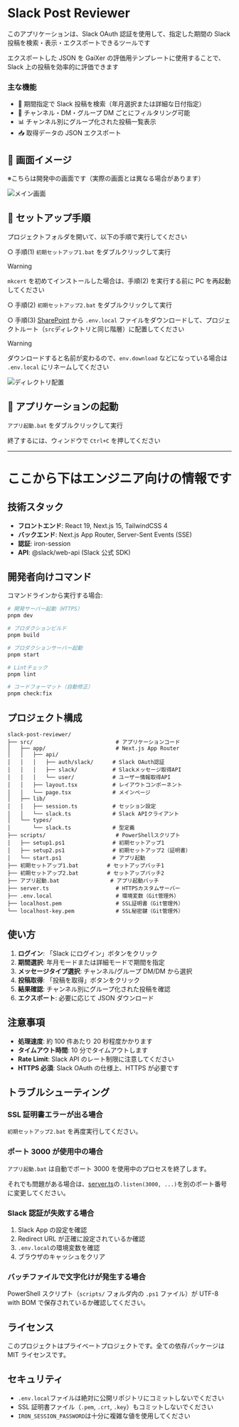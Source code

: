 # Slack Post Reviewer

このアプリケーションは、Slack OAuth 認証を使用して、指定した期間の Slack 投稿を検索・表示・エクスポートできるツールです

エクスポートした JSON を GaiXer の評価用テンプレートに使用することで、Slack 上の投稿を効率的に評価できます

### 主な機能

- 📅 期間指定で Slack 投稿を検索（年月選択または詳細な日付指定）
- 💬 チャンネル・DM・グループ DM ごとにフィルタリング可能
- 📊 チャンネル別にグループ化された投稿一覧表示
- 📥 取得データの JSON エクスポート

## 🎨 画面イメージ

※こちらは開発中の画面です（実際の画面とは異なる場合があります）

![メイン画面](docs/images/app-image.png)

## 🎉 セットアップ手順

プロジェクトフォルダを開いて、以下の手順で実行してください

○ 手順(1) `初期セットアップ1.bat` をダブルクリックして実行

> [!WARNING]
> `mkcert` を初めてインストールした場合は、手順(2) を実行する前に PC を再起動してください

○ 手順(2) `初期セットアップ2.bat` をダブルクリックして実行

○ 手順(3) [SharePoint](https://officefixer-my.sharepoint.com/:f:/g/personal/eto_koshi24_fixer_co_jp/Esn1_JGQwidBrE2G1-JfxPMBFzmGaLt4JWzJ0uroLWowzw?e=6GbsHo) から `.env.local` ファイルをダウンロードして、プロジェクトルート（`src`ディレクトリと同じ階層）に配置してください

> [!WARNING]
> ダウンロードすると名前が変わるので、`env.download` などになっている場合は `.env.local` にリネームしてください

![ディレクトリ配置](docs/images/directory.png)

## 🚀 アプリケーションの起動

`アプリ起動.bat` をダブルクリックして実行

終了するには、ウィンドウで `Ctrl+C` を押してください

---

# ここから下はエンジニア向けの情報です

## 技術スタック

- **フロントエンド**: React 19, Next.js 15, TailwindCSS 4
- **バックエンド**: Next.js App Router, Server-Sent Events (SSE)
- **認証**: iron-session
- **API**: @slack/web-api (Slack 公式 SDK)

## 開発者向けコマンド

コマンドラインから実行する場合:

```bash
# 開発サーバー起動（HTTPS）
pnpm dev

# プロダクションビルド
pnpm build

# プロダクションサーバー起動
pnpm start

# Lintチェック
pnpm lint

# コードフォーマット（自動修正）
pnpm check:fix
```

## プロジェクト構成

```
slack-post-reviewer/
├── src/                          # アプリケーションコード
│   ├── app/                      # Next.js App Router
│   │   ├── api/
│   │   │   ├── auth/slack/      # Slack OAuth認証
│   │   │   ├── slack/           # Slackメッセージ取得API
│   │   │   └── user/            # ユーザー情報取得API
│   │   ├── layout.tsx           # レイアウトコンポーネント
│   │   └── page.tsx             # メインページ
│   ├── lib/
│   │   ├── session.ts           # セッション設定
│   │   └── slack.ts             # Slack APIクライアント
│   └── types/
│       └── slack.ts             # 型定義
├── scripts/                      # PowerShellスクリプト
│   ├── setup1.ps1               # 初期セットアップ1
│   ├── setup2.ps1               # 初期セットアップ2（証明書）
│   └── start.ps1                # アプリ起動
├── 初期セットアップ1.bat         # セットアップバッチ1
├── 初期セットアップ2.bat         # セットアップバッチ2
├── アプリ起動.bat                # アプリ起動バッチ
├── server.ts                     # HTTPSカスタムサーバー
├── .env.local                    # 環境変数（Git管理外）
├── localhost.pem                 # SSL証明書（Git管理外）
└── localhost-key.pem             # SSL秘密鍵（Git管理外）
```

## 使い方

1. **ログイン**: 「Slack にログイン」ボタンをクリック
2. **期間選択**: 年月モードまたは詳細モードで期間を指定
3. **メッセージタイプ選択**: チャンネル/グループ DM/DM から選択
4. **投稿取得**: 「投稿を取得」ボタンをクリック
5. **結果確認**: チャンネル別にグループ化された投稿を確認
6. **エクスポート**: 必要に応じて JSON ダウンロード

## 注意事項

- **処理速度**: 約 100 件あたり 20 秒程度かかります
- **タイムアウト時間**: 10 分でタイムアウトします
- **Rate Limit**: Slack API のレート制限に注意してください
- **HTTPS 必須**: Slack OAuth の仕様上、HTTPS が必要です

## トラブルシューティング

### SSL 証明書エラーが出る場合

`初期セットアップ2.bat` を再度実行してください。

### ポート 3000 が使用中の場合

`アプリ起動.bat` は自動でポート 3000 を使用中のプロセスを終了します。

それでも問題がある場合は、[server.ts](server.ts#L21)の`.listen(3000, ...)`を別のポート番号に変更してください。

### Slack 認証が失敗する場合

1. Slack App の設定を確認
2. Redirect URL が正確に設定されているか確認
3. `.env.local`の環境変数を確認
4. ブラウザのキャッシュをクリア

### バッチファイルで文字化けが発生する場合

PowerShell スクリプト（`scripts/` フォルダ内の `.ps1` ファイル）が UTF-8 with BOM で保存されているか確認してください。

## ライセンス

このプロジェクトはプライベートプロジェクトです。全ての依存パッケージは MIT ライセンスです。

## セキュリティ

- `.env.local`ファイルは絶対に公開リポジトリにコミットしないでください
- SSL 証明書ファイル（`.pem`, `.crt`, `.key`）もコミットしないでください
- `IRON_SESSION_PASSWORD`は十分に複雑な値を使用してください
